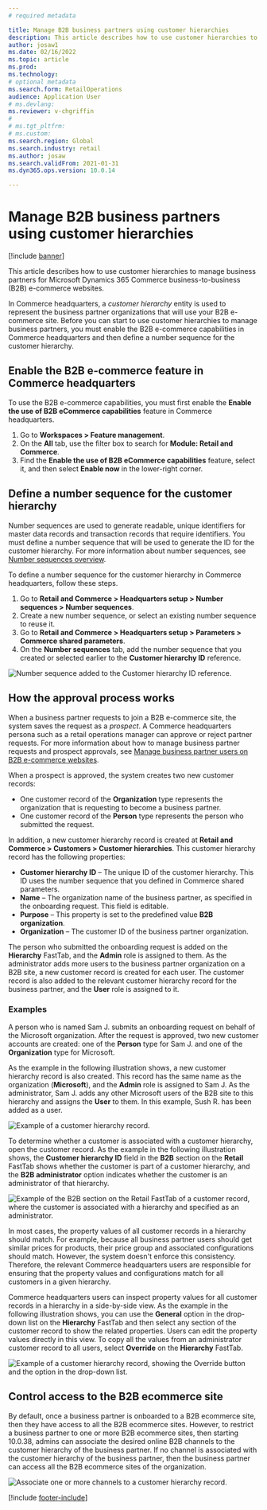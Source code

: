```yaml
---
# required metadata

title: Manage B2B business partners using customer hierarchies
description: This article describes how to use customer hierarchies to manage business partners for Microsoft Dynamics 365 Commerce business-to-business (B2B) e-commerce websites.
author: josaw1
ms.date: 02/16/2022
ms.topic: article
ms.prod: 
ms.technology: 
# optional metadata
ms.search.form: RetailOperations
audience: Application User
# ms.devlang: 
ms.reviewer: v-chgriffin
#
# ms.tgt_pltfrm: 
# ms.custom: 
ms.search.region: Global
ms.search.industry: retail
ms.author: josaw
ms.search.validFrom: 2021-01-31
ms.dyn365.ops.version: 10.0.14

---
```


# Manage B2B business partners using customer hierarchies

[!include [banner](../../includes/banner.md)]

This article describes how to use customer hierarchies to manage business partners for Microsoft Dynamics 365 Commerce business-to-business (B2B) e-commerce websites.

In Commerce headquarters, a *customer hierarchy* entity is used to represent the business partner organizations that will use your B2B e-commerce site. Before you can start to use customer hierarchies to manage business partners, you must enable the B2B e-commerce capabilities in Commerce headquarters and then define a number sequence for the customer hierarchy.

## Enable the B2B e-commerce feature in Commerce headquarters

To use the B2B e-commerce capabilities, you must first enable the **Enable the use of B2B eCommerce capabilities** feature in Commerce headquarters.

1. Go to **Workspaces \> Feature management**.
1. On the **All** tab, use the filter box to search for **Module: Retail and Commerce**.
1. Find the **Enable the use of B2B eCommerce capabilities** feature, select it, and then select **Enable now** in the lower-right corner.

## Define a number sequence for the customer hierarchy

Number sequences are used to generate readable, unique identifiers for master data records and transaction records that require identifiers. You must define a number sequence that will be used to generate the ID for the customer hierarchy. For more information about number sequences, see [Number sequences overview](/dynamics365/fin-ops-core/fin-ops/organization-administration/number-sequence-overview).

To define a number sequence for the customer hierarchy in Commerce headquarters, follow these steps.

1. Go to **Retail and Commerce \> Headquarters setup \> Number sequences \> Number sequences**.
1. Create a new number sequence, or select an existing number sequence to reuse it.
1. Go to **Retail and Commerce \> Headquarters setup \> Parameters \> Commerce shared parameters**.
1. On the **Number sequences** tab, add the number sequence that you created or selected earlier to the **Customer hierarchy ID** reference.

![Number sequence added to the Customer hierarchy ID reference.](../media/NumberSequenceCustHierarchy.png)

## How the approval process works

When a business partner requests to join a B2B e-commerce site, the system saves the request as a *prospect*. A Commerce headquarters persona such as a retail operations manager can approve or reject partner requests. For more information about how to manage business partner requests and prospect approvals, see [Manage business partner users on B2B e-commerce websites](manage-b2b-users.md).

When a prospect is approved, the system creates two new customer records:

- One customer record of the **Organization** type represents the organization that is requesting to become a business partner.
- One customer record of the **Person** type represents the person who submitted the request.

In addition, a new customer hierarchy record is created at **Retail and Commerce \> Customers \> Customer hierarchies**. This customer hierarchy record has the following properties:

- **Customer hierarchy ID** – The unique ID of the customer hierarchy. This ID uses the number sequence that you defined in Commerce shared parameters.
- **Name** – The organization name of the business partner, as specified in the onboarding request. This field is editable.
- **Purpose** – This property is set to the predefined value **B2B organization**.
- **Organization** – The customer ID of the business partner organization.

The person who submitted the onboarding request is added on the **Hierarchy** FastTab, and the **Admin** role is assigned to them. As the administrator adds more users to the business partner organization on a B2B site, a new customer record is created for each user. The customer record is also added to the relevant customer hierarchy record for the business partner, and the **User** role is assigned to it.

### Examples

A person who is named Sam J. submits an onboarding request on behalf of the Microsoft organization. After the request is approved, two new customer accounts are created: one of the **Person** type for Sam J. and one of the **Organization** type for Microsoft.

As the example in the following illustration shows, a new customer hierarchy record is also created. This record has the same name as the organization (**Microsoft**), and the **Admin** role is assigned to Sam J. As the administrator, Sam J. adds any other Microsoft users of the B2B site to this hierarchy and assigns the **User** to them. In this example, Sush R. has been added as a user.

![Example of a customer hierarchy record.](../media/CustomerHierarchy2.png)

To determine whether a customer is associated with a customer hierarchy, open the customer record. As the example in the following illustration shows, the **Customer hierarchy ID** field in the **B2B** section on the **Retail** FastTab shows whether the customer is part of a customer hierarchy, and the **B2B administrator** option indicates whether the customer is an administrator of that hierarchy.

![Example of the B2B section on the Retail FastTab of a customer record, where the customer is associated with a hierarchy and specified as an administrator.](../media/CustomerHierarchyMapping2.png)

In most cases, the property values of all customer records in a hierarchy should match. For example, because all business partner users should get similar prices for products, their price group and associated configurations should match. However, the system doesn't enforce this consistency. Therefore, the relevant Commerce headquarters users are responsible for ensuring that the property values and configurations match for all customers in a given hierarchy.

Commerce headquarters users can inspect property values for all customer records in a hierarchy in a side-by-side view. As the example in the following illustration shows, you can use the **General** option in the drop-down list on the **Hierarchy** FastTab and then select any section of the customer record to show the related properties. Users can edit the property values directly in this view. To copy all the values from an administrator customer record to all users, select **Override** on the **Hierarchy** FastTab.

![Example of a customer hierarchy record, showing the Override button and the option in the drop-down list.](../media/HierarchyDetails2.png)

## Control access to the B2B ecommerce site

By default, once a business partner is onboarded to a B2B ecommerce site, then they have access to all the B2B ecommerce sites. However, to restrict a business partner to one or more B2B ecommerce sites, then starting 10.0.38, admins can associate the desired online B2B channels to the customer hierarchy of the business partner. If no channel is associated with the customer hierarchy of the business partner, then the business partner can access all the B2B ecommerce sites of the organization.

![Associate one or more channels to a customer hierarchy record.](../media/customer_hierarchy_channels.png)

[!include [footer-include](../../includes/footer-banner.md)]

